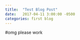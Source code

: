 ```yaml
---
title:  "Test Blog Post"
date:   2017-04-11 3:00:00 -0500
categories: first blog
---
```


#omg please work
